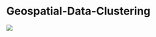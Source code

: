 # Geospatial-Data-Clustering

![]("https://github.com/DeyDipankar/Geospatial-Data-Clustering/blob/dev/images/geospatial.JPG?raw=true")
